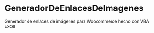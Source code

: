 # GeneradorDeEnlacesDeImagenes
 Generador de enlaces de imágenes para Woocommerce hecho con VBA Excel
